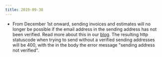 ```yaml
---
title: 2019-09-30
---
```

* From December 1st onward, sending invoices and estimates will no longer be possible if the email address in the sending address has not been verified. Read more about this in our [blog](https://www.moneybird.nl/blog/verifieer-je-e-mailadres/). The resulting http statuscode when trying to send without a verified sending addresses will be 400, with the in the body the error message "sending address not verified".

